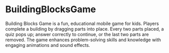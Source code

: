 # BuildingBlocksGame
Building Blocks Game is a fun, educational mobile game for kids. Players complete a building by dragging parts into place. Every two parts placed, a quiz pops up; answer correctly to continue, or the last two parts are removed. The game enhances problem-solving skills and knowledge with engaging animations and sound effects.

